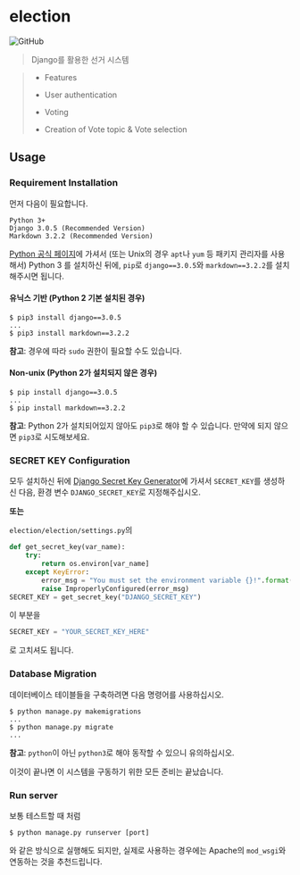 # election
![GitHub](https://img.shields.io/github/license/yeonho1/election)

> Django를 활용한 선거 시스템

>  *  Features
>
>   * User authentication
>   * Voting
>   * Creation of Vote topic & Vote selection

## Usage

### Requirement Installation

먼저 다음이 필요합니다.

```
Python 3+
Django 3.0.5 (Recommended Version)
Markdown 3.2.2 (Recommended Version)
```

[Python 공식 페이지](https://python.org)에 가셔서 (또는 Unix의 경우 `apt`나 `yum` 등 패키지 관리자를 사용해서) Python 3 를 설치하신 뒤에, `pip`로 `django==3.0.5`와 `markdown==3.2.2`를 설치해주시면 됩니다.

#### 유닉스 기반 (Python 2 기본 설치된 경우)

```
$ pip3 install django==3.0.5
...
$ pip3 install markdown==3.2.2
```

**참고**: 경우에 따라 `sudo` 권한이 필요할 수도 있습니다.

#### Non-unix (Python 2가 설치되지 않은 경우)

```
$ pip install django==3.0.5
...
$ pip install markdown==3.2.2
```

**참고**: Python 2가 설치되어있지 않아도 `pip3`로 해야 할 수 있습니다. 만약에 되지 않으면 `pip3`로 시도해보세요.

### SECRET KEY Configuration

모두 설치하신 뒤에 [Django Secret Key Generator](https://miniwebtool.com/django-secret-key-generator/)에 가셔서 `SECRET_KEY`를 생성하신 다음, 환경 변수 `DJANGO_SECRET_KEY`로 지정해주십시오.

**또는**

`election/election/settings.py`의

```python
def get_secret_key(var_name):
    try:
        return os.environ[var_name]
    except KeyError:
        error_msg = "You must set the environment variable {}!".format(var_name)
        raise ImproperlyConfigured(error_msg)
SECRET_KEY = get_secret_key("DJANGO_SECRET_KEY")
```
이 부분을
```python
SECRET_KEY = "YOUR_SECRET_KEY_HERE"
```
로 고치셔도 됩니다.

### Database Migration

데이터베이스 테이블들을 구축하려면 다음 명령어를 사용하십시오.
```
$ python manage.py makemigrations
...
$ python manage.py migrate
...
```
**참고**: `python`이 아닌 `python3`로 해야 동작할 수 있으니 유의하십시오.

이것이 끝나면 이 시스템을 구동하기 위한 모든 준비는 끝났습니다.

### Run server

보통 테스트할 때 처럼

```
$ python manage.py runserver [port]
```
와 같은 방식으로 실행해도 되지만, 실제로 사용하는 경우에는 Apache의 `mod_wsgi`와 연동하는 것을 추천드립니다.